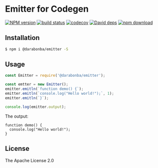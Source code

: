 # Emitter for Codegen

[![NPM version][npm-image]][npm-url]
[![build status][travis-image]][travis-url]
[![codecov][cov-image]][cov-url]
[![David deps][david-image]][david-url]
[![npm download][download-image]][download-url]

[npm-image]: https://img.shields.io/npm/v/@darabonba/emitter.svg?style=flat-square
[npm-url]: https://npmjs.org/package/@darabonba/emitter
[travis-image]: https://img.shields.io/travis/aliyun/darabonba-emitter.svg?style=flat-square
[travis-url]: https://travis-ci.org/aliyun/darabonba-emitter
[cov-image]: https://codecov.io/gh/aliyun/darabonba-emitter/branch/master/graph/badge.svg
[cov-url]: https://codecov.io/gh/aliyun/darabonba-emitter
[david-image]: https://img.shields.io/david/aliyun/darabonba-emitter.svg?style=flat-square
[david-url]: https://david-dm.org/aliyun/darabonba-emitter
[download-image]: https://img.shields.io/npm/dm/@darabonba/emitter.svg?style=flat-square
[download-url]: https://npmjs.org/package/@darabonba/emitter

## Installation

```sh
$ npm i @darabonba/emitter -S
```

## Usage

```js
const Emitter = require('@darabonba/emitter');

const emtter = new Emitter();
emitter.emitln(`function demo() {`);
emitter.emitln(`console.log("Hello world!");`, 1);
emitter.emitln(`}`);

console.log(emitter.output);
```

The output:

```plaintext
function demo() {
  console.log("Hello world!");
}
```

## License
The Apache License 2.0
